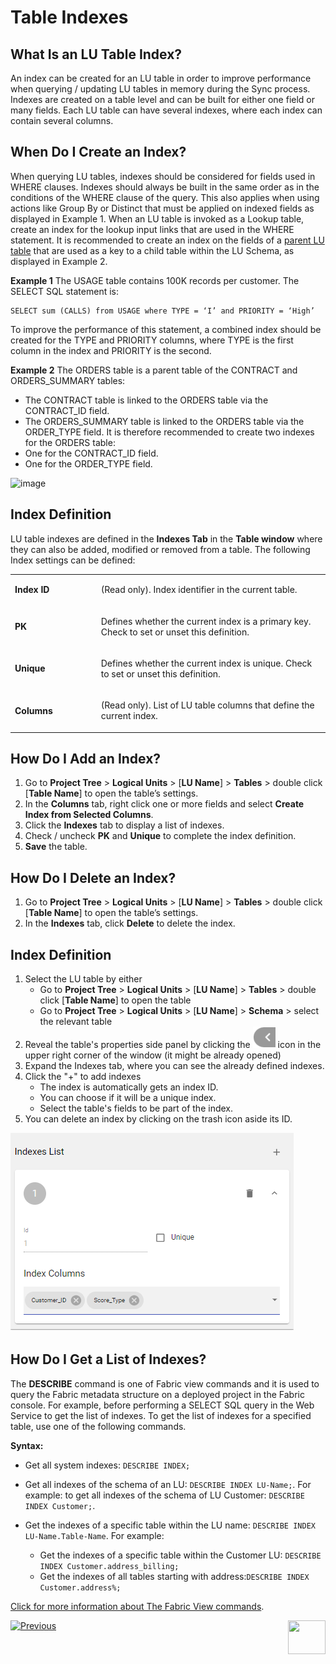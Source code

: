 # Table Indexes

## What Is an LU Table Index?  
An index can be created for an LU table in order to improve performance when querying / updating LU tables in memory during the Sync process. Indexes are created on a table level and can be built for either one field or many fields. Each LU table can have several indexes, where each index can contain several columns.

## When Do I Create an Index?
When querying LU tables, indexes should be considered for fields used in WHERE clauses.
Indexes should always be built in the same order as in the conditions of the WHERE clause of the query. This also applies when using actions like Group By or Distinct that must be applied on indexed fields as displayed in Example 1.
When an LU table is invoked as a Lookup table, create an index for the lookup input links that are used in the WHERE statement.
It is recommended to create an index on the fields of a [parent LU table](/articles/03_logical_units/12_LU_hierarchy_and_linking_table_population.md) that are used as a key to a child table within the LU Schema, as displayed in Example 2.

**Example 1**
The USAGE table contains 100K records per customer. The SELECT SQL statement is:

<pre><code>SELECT sum (CALLS) from USAGE where TYPE = ‘I’ and PRIORITY = ‘High’
</code></pre>


To improve the performance of this statement, a combined index should be created for the TYPE and PRIORITY columns, where TYPE is the first column in the index and PRIORITY is the second.

**Example 2**
The ORDERS table is a parent table of the CONTRACT and ORDERS_SUMMARY tables: 
*	The CONTRACT table is linked to the ORDERS table via the CONTRACT_ID field.
*	The ORDERS_SUMMARY table is linked to the ORDERS table via the ORDER_TYPE field. 
It is therefore recommended to create two indexes for the ORDERS table:
*	One for the CONTRACT_ID field.
*	One for the ORDER_TYPE field.

<studio>

![image](images/06_03_table_indexes1.png)



## Index Definition 
LU table indexes are defined in the **Indexes Tab** in the **Table window** where they can also be added, modified or removed from a table. The following Index settings can be defined:  

<table>
<tbody>
<tr>
<td width="200pxl">
<p><strong>Index ID</strong></p>
</td>
<td width="700pxl">
<p>(Read only). Index identifier in the current table. &nbsp;</p>
</td>
</tr>
<tr>
<td width="122">
<p><strong>PK</strong></p>
</td>
<td width="464">
<p>Defines whether the current index is a primary key. Check to set or unset this definition.</p>
</td>
</tr>
<tr>
<td width="122">
<p><strong>Unique</strong></p>
</td>
<td width="464">
<p>Defines whether the current index is unique. Check to set or unset this definition.</p>
</td>
</tr>
<tr>
<td width="122">
<p><strong>Columns</strong></p>
</td>
<td width="464">
<p>(Read only). List of LU table columns that define the current index. &nbsp;</p>
</td>
</tr>
</tbody>
</table>

## How Do I Add an Index? 
1.	Go to **Project Tree** > **Logical Units** > [**LU Name**] > **Tables** > double click [**Table Name**] to open the table’s settings. 
2.	In the **Columns** tab, right click one or more fields and select **Create Index from Selected Columns**. 
3.	Click the **Indexes** tab to display a list of indexes. 
4.	Check / uncheck **PK** and **Unique** to complete the index definition.
5.	**Save** the table. 

## How Do I Delete an Index?  
1.	Go to **Project Tree** > **Logical Units** > [**LU Name**] > **Tables** > double click [**Table Name**] to open the table’s settings. 
2.	In the **Indexes** tab, click **Delete** to delete the index.



</studio>

<web>

## Index Definition 

1. Select the LU table by either 
   - Go to **Project Tree** > **Logical Units** > [**LU Name**] > **Tables** > double click [**Table Name**] to open the table
   - Go to **Project Tree** > **Logical Units** > [**LU Name**] > **Schema** > select the relevant table 
2. Reveal the table's properties side panel by clicking the ![img](../03_logical_units/images/web/show_properties1.png) icon in the upper right corner of the window (it might be already opened)
3. Expand the Indexes tab, where you can see the already defined indexes.
4. Click the "+" to add indexes 
   - The index is automatically gets an index ID.
   - You can choose if it will be a unique index.
   - Select the table's fields to be part of the index.
5. You can delete an index by clicking on the trash icon aside its ID.

![](images/indexes.png)

</web>

## How Do I Get a List of Indexes? 

The **DESCRIBE** command is one of Fabric view commands and it is used to query the Fabric metadata structure on a deployed project in the Fabric console. For example, before performing a SELECT SQL query in the Web Service to get the list of indexes.
To get the list of indexes for a specified table, use one of the following commands.

**Syntax:**

- Get all system indexes: `DESCRIBE INDEX;` 

- Get all indexes of the schema of an LU: `DESCRIBE INDEX LU-Name;`. For example: to get all indexes of the schema of LU Customer: `DESCRIBE INDEX Customer;`.

- Get the indexes of a specific table within the LU name: `DESCRIBE INDEX LU-Name.Table-Name`. For example:

  - Get the indexes of a specific table within the Customer LU: `DESCRIBE INDEX Customer.address_billing; `
  -  Get the indexes of all tables starting with address:`DESCRIBE INDEX Customer.address%;`

  

[Click for more information about The Fabric View commands](/articles/02_fabric_architecture/04_fabric_commands.md#fabric-view).



[![Previous](/articles/images/Previous.png)](/articles/06_LU_tables/02_create_an_LU_table.md)[<img align="right" width="60" height="54" src="/articles/images/Next.png">](/articles/06_LU_tables/04_table_properties.md)
